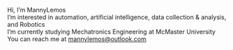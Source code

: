 Hi, I’m MannyLemos\
I’m interested in automation, artificial intelligence, data collection & analysis, and Robotics\
I’m currently studying Mechatronics Engineering at McMaster University\
You can reach me at mannylemos@outlook.com

<!---
MannyLemos/MannyLemos is a ✨ special ✨ repository because its `README.md` (this file) appears on your GitHub profile.
You can click the Preview link to take a look at your changes.
--->
